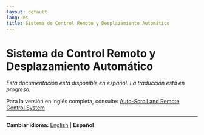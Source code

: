 ```yaml
---
layout: default
lang: es
title: Sistema de Control Remoto y Desplazamiento Automático
---
```


# Sistema de Control Remoto y Desplazamiento Automático

*Esta documentación está disponible en español. La traducción está en progreso.*

Para la versión en inglés completa, consulte: [Auto-Scroll and Remote Control System](auto-scroll-remote-control-system.md)

---

**Cambiar idioma:** [English](auto-scroll-remote-control-system.md) | **Español**